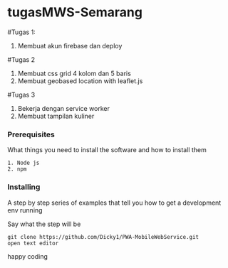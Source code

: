# tugasMWS-Semarang

#Tugas 1:
1. Membuat akun firebase dan deploy

#Tugas 2
1. Membuat css grid 4 kolom dan 5 baris
2. Membuat geobased location with leaflet.js

#Tugas 3
1. Bekerja dengan service worker
2. Membuat tampilan kuliner

### Prerequisites

What things you need to install the software and how to install them

```
1. Node js
2. npm
```

### Installing

A step by step series of examples that tell you how to get a development env running

Say what the step will be

```
git clone https://github.com/Dicky1/PWA-MobileWebService.git
open text editor
```

happy coding